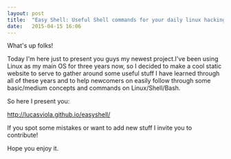 ```yaml
---
layout: post
title:  "Easy Shell: Useful Shell commands for your daily linux hacking."
date:   2015-04-15 16:06
---
```


What's up folks!

Today I'm here just to present you guys my newest project.I've been using Linux as my main OS for three years now, so I decided to make a cool static website to serve to gather around some useful stuff I have learned through all of these years and to help newcomers on easily follow through some basic/medium concepts and commands on Linux/Shell/Bash.

So here I present you:

http://lucasviola.github.io/easyshell/

If you spot some mistakes or want to add new stuff I invite you to contribute!

Hope you enjoy it.
